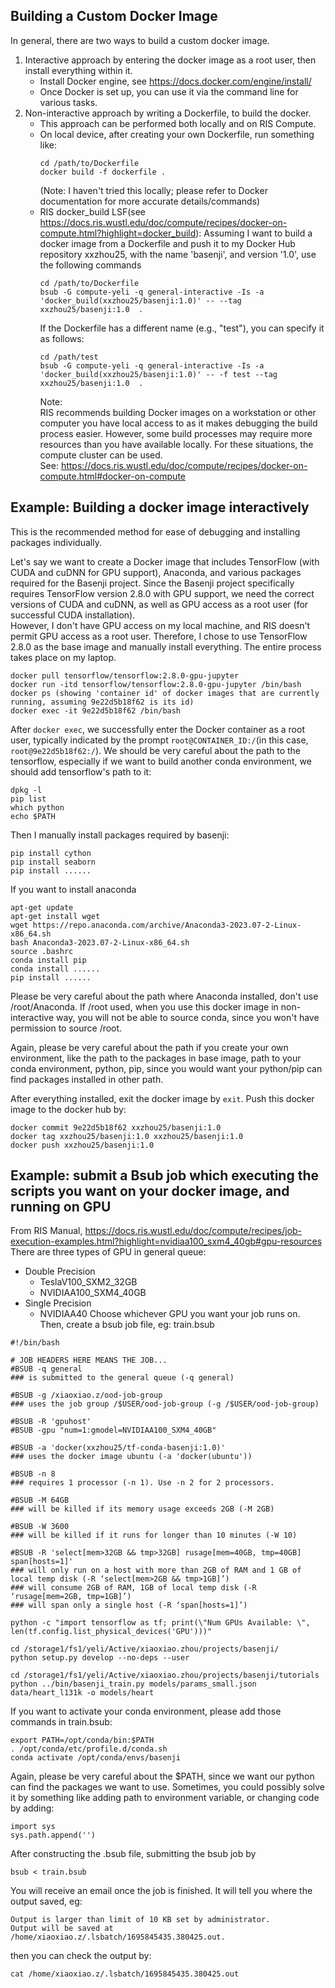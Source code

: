 ## Building a Custom Docker Image
In general, there are two ways to build a custom docker image.
1. Interactive approach
   by entering the docker image as a root user, then install everything within it. 
   - Install Docker engine, see https://docs.docker.com/engine/install/
   - Once Docker is set up, you can use it via the command line for various tasks.
2. Non-interactive approach
   by writing a Dockerfile, to build the docker.
   - This approach can be performed both locally and on RIS Compute.
   - On local device, after creating your own Dockerfile, run something like:
     ```
     cd /path/to/Dockerfile  
     docker build -f dockerfile .
     ```
     (Note: I haven't tried this locally; please refer to Docker documentation for more accurate details/commands)
   - RIS docker_build LSF(see https://docs.ris.wustl.edu/doc/compute/recipes/docker-on-compute.html?highlight=docker_build):
     Assuming I want to build a docker image from a Dockerfile and push it to my Docker Hub repository xxzhou25, with the name 'basenji', and version '1.0', use the following commands
     ```
     cd /path/to/Dockerfile 
     bsub -G compute-yeli -q general-interactive -Is -a 'docker_build(xxzhou25/basenji:1.0)' -- --tag xxzhou25/basenji:1.0  .
     ```
     If the Dockerfile has a different name (e.g., "test"), you can specify it as follows:
     ```
     cd /path/test 
     bsub -G compute-yeli -q general-interactive -Is -a 'docker_build(xxzhou25/basenji:1.0)' -- -f test --tag xxzhou25/basenji:1.0  .
     ```
     Note:  
     RIS recommends building Docker images on a workstation or other computer you have local access to as it makes debugging the build process easier. However, some build processes may require more resources than you have available locally. For these situations, the compute cluster can be used.  
     See: https://docs.ris.wustl.edu/doc/compute/recipes/docker-on-compute.html#docker-on-compute
## Example: Building a docker image interactively
This is the recommended method for ease of debugging and installing packages individually.  
  
Let's say we want to create a Docker image that includes TensorFlow (with CUDA and cuDNN for GPU support), Anaconda, and various packages required for the Basenji project. Since the Basenji project specifically requires TensorFlow version 2.8.0 with GPU support, we need the correct versions of CUDA and cuDNN, as well as GPU access as a root user (for successful CUDA installation).  
However, I don't have GPU access on my local machine, and RIS doesn't permit GPU access as a root user. Therefore, I chose to use TensorFlow 2.8.0 as the base image and manually install everything. The entire process takes place on my laptop.
```
docker pull tensorflow/tensorflow:2.8.0-gpu-jupyter
docker run -itd tensorflow/tensorflow:2.8.0-gpu-jupyter /bin/bash
docker ps (showing 'container id' of docker images that are currently running, assuming 9e22d5b18f62 is its id)
docker exec -it 9e22d5b18f62 /bin/bash
```
After ```docker exec```, we successfully enter the Docker container as a root user, typically indicated by the prompt ```root@CONTAINER_ID:/```(in this case, ```root@9e22d5b18f62:/```).
We should be very careful about the path to the tensorflow, especially if we want to build another conda environment, we should add tensorflow's path to it: 
```
dpkg -l
pip list
which python
echo $PATH
```
Then I manually install packages required by basenji: 
```
pip install cython
pip install seaborn
pip install ......
```
If you want to install anaconda
```
apt-get update 
apt-get install wget
wget https://repo.anaconda.com/archive/Anaconda3-2023.07-2-Linux-x86_64.sh
bash Anaconda3-2023.07-2-Linux-x86_64.sh
source .bashrc
conda install pip
conda install ......
pip install ......
```
Please be very careful about the path where Anaconda installed, don't use /root/Anaconda. If /root used, when you use this docker image in non-interactive way, you will not be able to source conda, since you won't have permission to source /root. 

Again, please be very careful about the path if you create your own environment, like the path to the packages in base image, path to your conda environment, python, pip, since you would want your python/pip can find packages installed in other path. 

After everything installed, exit the docker image by ```exit```. Push this docker image to the docker hub by: 
```
docker commit 9e22d5b18f62 xxzhou25/basenji:1.0
docker tag xxzhou25/basenji:1.0 xxzhou25/basenji:1.0
docker push xxzhou25/basenji:1.0
```
## Example: submit a Bsub job which executing the scripts you want on your docker image, and running on GPU
From RIS Manual, https://docs.ris.wustl.edu/doc/compute/recipes/job-execution-examples.html?highlight=nvidiaa100_sxm4_40gb#gpu-resources
There are three types of GPU in general queue:
- Double Precision
  - TeslaV100_SXM2_32GB
  - NVIDIAA100_SXM4_40GB
- Single Precision
   - NVIDIAA40
Choose whichever GPU you want your job runs on. 
Then, create a bsub job file, eg: train.bsub
```
#!/bin/bash

# JOB HEADERS HERE MEANS THE JOB...
#BSUB -q general
### is submitted to the general queue (-q general)

#BSUB -g /xiaoxiao.z/ood-job-group
### uses the job group /$USER/ood-job-group (-g /$USER/ood-job-group)

#BSUB -R 'gpuhost' 
#BSUB -gpu "num=1:gmodel=NVIDIAA100_SXM4_40GB"

#BSUB -a 'docker(xxzhou25/tf-conda-basenji:1.0)' 
### uses the docker image ubuntu (-a 'docker(ubuntu'))

#BSUB -n 8
### requires 1 processor (-n 1). Use -n 2 for 2 processors.

#BSUB -M 64GB
### will be killed if its memory usage exceeds 2GB (-M 2GB)

#BSUB -W 3600
### will be killed if it runs for longer than 10 minutes (-W 10)

#BSUB -R 'select[mem>32GB && tmp>32GB] rusage[mem=40GB, tmp=40GB] span[hosts=1]'
### will only run on a host with more than 2GB of RAM and 1 GB of local temp disk (-R ‘select[mem>2GB && tmp>1GB]’)
### will consume 2GB of RAM, 1GB of local temp disk (-R ‘rusage[mem=2GB, tmp=1GB]’)
### will span only a single host (-R ‘span[hosts=1]’)

python -c "import tensorflow as tf; print(\"Num GPUs Available: \", len(tf.config.list_physical_devices('GPU')))"

cd /storage1/fs1/yeli/Active/xiaoxiao.zhou/projects/basenji/
python setup.py develop --no-deps --user

cd /storage1/fs1/yeli/Active/xiaoxiao.zhou/projects/basenji/tutorials
python ../bin/basenji_train.py models/params_small.json data/heart_l131k -o models/heart
```
If you want to activate your conda environment, please add those commands in train.bsub:
```
export PATH=/opt/conda/bin:$PATH
. /opt/conda/etc/profile.d/conda.sh
conda activate /opt/conda/envs/basenji
```
Again, please be very careful about the $PATH, since we want our python can find the packages we want to use. 
Sometimes, you could possibly solve it by something like adding path to environment variable, or changing code by adding: 
```
import sys
sys.path.append('')
```
After constructing the .bsub file, submitting the bsub job by
```
bsub < train.bsub
```
You will receive an email once the job is finished. 
It will tell you where the output saved, eg: 
```
Output is larger than limit of 10 KB set by administrator.
Output will be saved at /home/xiaoxiao.z/.lsbatch/1695845435.380425.out.
```
then you can check the output by: 
```
cat /home/xiaoxiao.z/.lsbatch/1695845435.380425.out
```

